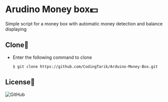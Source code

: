 # Arudino Money box💵
Simple script for a money box with automatic money detection and balance displaying

## Clone🔄

- Enter the following command to clone
  
  ```shell
  $ git clone https://github.com/CodingTarik/Arduino-Money-Box.git
  ```
## License📜
![GitHub](https://img.shields.io/github/license/CodingTarik/Arduino-Money-Box)
